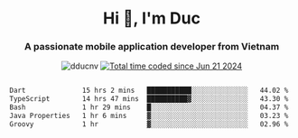 <h1 align="center">
  Hi 👋, I'm  Duc</h1>
<h3 align="center">A passionate mobile application developer from Vietnam</h3>  
  
<p align="center"> <img src="https://komarev.com/ghpvc/?username=dducnv&label=Profile%20views&color=0e75b6&style=flat" alt="dducnv" /> 
<a href="https://wakatime.com/@4d2a2cd9-1bcb-4dd1-84a4-dce128a35137"><img src="https://wakatime.com/badge/user/4d2a2cd9-1bcb-4dd1-84a4-dce128a35137.svg" alt="Total time coded since Jun 21 2024" /></a>
</p>  

<div style="width: 100vw; overflow-x: auto; flex:center">
  <!--START_SECTION:waka-->

```txt
Dart              15 hrs 2 mins   ███████████░░░░░░░░░░░░░░   44.02 %
TypeScript        14 hrs 47 mins  ██████████▓░░░░░░░░░░░░░░   43.30 %
Bash              1 hr 29 mins    █░░░░░░░░░░░░░░░░░░░░░░░░   04.37 %
Java Properties   1 hr 6 mins     ▓░░░░░░░░░░░░░░░░░░░░░░░░   03.23 %
Groovy            1 hr            ▓░░░░░░░░░░░░░░░░░░░░░░░░   02.96 %
```

<!--END_SECTION:waka-->
</div>




  
